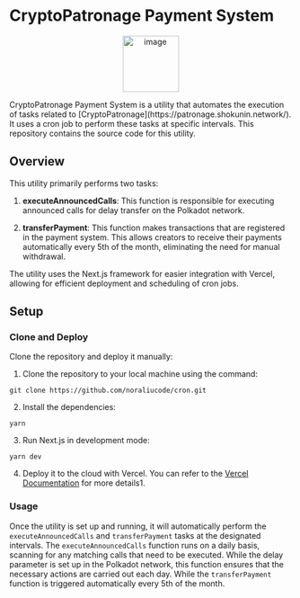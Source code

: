 # CryptoPatronage Payment System
<p align="center">
<img width="100" alt="image" src="https://github.com/noraliucode/cron/assets/12429503/c60bd905-7164-4099-908b-832e8ef3c81c">
</p>
CryptoPatronage Payment System is a utility that automates the execution of tasks related to
[CryptoPatronage](https://patronage.shokunin.network/). It uses a cron job to perform these tasks at specific intervals. This repository contains the source code for this utility.

## Overview

This utility primarily performs two tasks:

1. **executeAnnouncedCalls**: This function is responsible for executing announced calls for delay transfer on the Polkadot network.

2. **transferPayment**: This function makes transactions that are registered in the payment system. This allows creators to receive their payments automatically every 5th of the month, eliminating the need for manual withdrawal.

The utility uses the Next.js framework for easier integration with Vercel, allowing for efficient deployment and scheduling of cron jobs.

## Setup

### Clone and Deploy 

Clone the repository and deploy it manually:

1. Clone the repository to your local machine using the command:

```
git clone https://github.com/noraliucode/cron.git
```

2. Install the dependencies:
```
yarn 
```

3. Run Next.js in development mode:
```
yarn dev
```

4. Deploy it to the cloud with Vercel. You can refer to the [Vercel Documentation](https://nextjs.org/docs/pages/building-your-application/deploying) for more details​1​.

### Usage
Once the utility is set up and running, it will automatically perform the `executeAnnouncedCalls` and `transferPayment` tasks at the designated intervals. The `executeAnnouncedCalls` function runs on a daily basis, scanning for any matching calls that need to be executed. While the delay parameter is set up in the Polkadot network, this function ensures that the necessary actions are carried out each day. While the `transferPayment` function is triggered automatically every 5th of the month.

